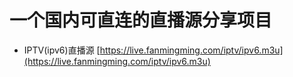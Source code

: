 # 一个国内可直连的直播源分享项目
- IPTV(ipv6)直播源 [https://live.fanmingming.com/iptv/ipv6.m3u](https://live.fanmingming.com/iptv/ipv6.m3u)

